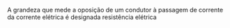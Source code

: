 A grandeza que mede a oposição de um condutor à passagem de corrente da corrente elétrica é designada resistência elétrica